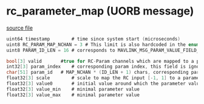 # rc_parameter_map (UORB message)



[source file](https://github.com/PX4/PX4-Autopilot/blob/release/1.13/msg/rc_parameter_map.msg)

```c
uint64 timestamp		# time since system start (microseconds)
uint8 RC_PARAM_MAP_NCHAN = 3 # This limit is also hardcoded in the enum RC_CHANNELS_FUNCTION in rc_channels.h
uint8 PARAM_ID_LEN = 16 # corresponds to MAVLINK_MSG_PARAM_VALUE_FIELD_PARAM_ID_LEN

bool[3] valid		#true for RC-Param channels which are mapped to a param
int32[3] param_index	# corresponding param index, this field is ignored if set to -1, in this case param_id will be used
char[51] param_id	# MAP_NCHAN * (ID_LEN + 1) chars, corresponding param id, null terminated
float32[3] scale		# scale to map the RC input [-1, 1] to a parameter value
float32[3] value0		# initial value around which the parameter value is changed
float32[3] value_min	# minimal parameter value
float32[3] value_max	# minimal parameter value

```
